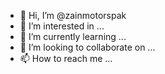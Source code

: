 - 👋 Hi, I’m @zainmotorspak
- 👀 I’m interested in ...
- 🌱 I’m currently learning ...
- 💞️ I’m looking to collaborate on ...
- 📫 How to reach me ...

<!---
zainmotorspak/zainmotorspak is a ✨ special ✨ repository because its `README.md` (this file) appears on your GitHub profile.
You can click the Preview link to take a look at your changes.
--->
